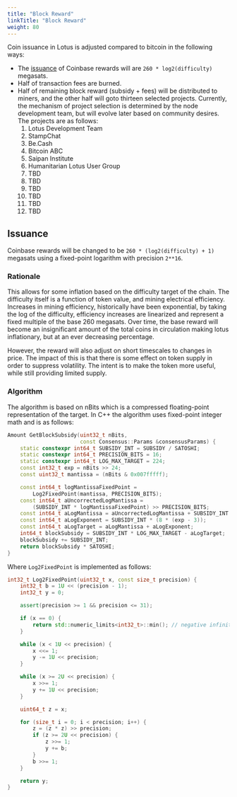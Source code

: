 ```yaml
---
title: "Block Reward"
linkTitle: "Block Reward"
weight: 80
---
```


Coin issuance in Lotus is adjusted compared to bitcoin in the following ways:
* The [issuance](#issuance) of Coinbase rewards will are `260 * log2(difficulty)` megasats.
* Half of transaction fees are burned.
* Half of remaining block reward (subsidy + fees) will be distributed to miners,
  and the other half will goto thirteen selected projects. Currently, the
  mechanism of project selection is determined by the node development team, but
  will evolve later based on community desires. The projects are as follows:
  1. Lotus Development Team
  2. StampChat
  3. Be.Cash
  4. Bitcoin ABC
  5. Saipan Institute
  6. Humanitarian Lotus User Group
  7. TBD
  8. TBD
  9. TBD
  10. TBD
  11. TBD
  13. TBD

## Issuance

Coinbase rewards will be changed to be `260 * (log2(difficulty) + 1)` megasats
using a fixed-point logarithm with precision `2**16`.

### Rationale

This allows for some inflation based on the difficulty target of the chain. The
difficulty itself is a function of token value, and mining electrical
efficiency. Increases in mining efficiency, historically have been exponential,
by taking the log of the difficulty, efficiency increases are linearized and
represent a fixed multiple of the base 260 megasats. Over time, the base reward
will become an insignificant amount of the total coins in circulation making
lotus inflationary, but at an ever decreasing percentage. 

However, the reward will also adjust on short timescales to changes in price.
The impact of this is that there is some effect on token supply in order to
suppress volatility. The intent is to make the token more useful, while still
providing limited supply.

### Algorithm

The algorithm is based on nBits which is a compressed floating-point
representation of the target. In C++ the algorithm uses fixed-point integer math
and is as follows:

```C++
Amount GetBlockSubsidy(uint32_t nBits,
                       const Consensus::Params &consensusParams) {
    static constexpr int64_t SUBSIDY_INT = SUBSIDY / SATOSHI;
    static constexpr int64_t PRECISION_BITS = 16;
    static constexpr int64_t LOG_MAX_TARGET = 224;
    const int32_t exp = nBits >> 24;
    const uint32_t mantissa = (nBits & 0x007fffff);

    const int64_t logMantissaFixedPoint =
        Log2FixedPoint(mantissa, PRECISION_BITS);
    const int64_t aUncorrectedLogMantissa =
        (SUBSIDY_INT * logMantissaFixedPoint) >> PRECISION_BITS;
    const int64_t aLogMantissa = aUncorrectedLogMantissa + SUBSIDY_INT * PRECISION_BITS;
    const int64_t aLogExponent = SUBSIDY_INT * (8 * (exp - 3));
    const int64_t aLogTarget = aLogMantissa + aLogExponent;
    int64_t blockSubsidy = SUBSIDY_INT * LOG_MAX_TARGET - aLogTarget;
    blockSubsidy += SUBSIDY_INT;
    return blockSubsidy * SATOSHI;
}
```

Where `Log2FixedPoint` is implemented as follows:

```C++
int32_t Log2FixedPoint(uint32_t x, const size_t precision) {
    int32_t b = 1U << (precision - 1);
    int32_t y = 0;

    assert(precision >= 1 && precision <= 31);

    if (x == 0) {
        return std::numeric_limits<int32_t>::min(); // negative infinity
    }

    while (x < 1U << precision) {
        x <<= 1;
        y -= 1U << precision;
    }

    while (x >= 2U << precision) {
        x >>= 1;
        y += 1U << precision;
    }

    uint64_t z = x;

    for (size_t i = 0; i < precision; i++) {
        z = (z * z) >> precision;
        if (z >= 2U << precision) {
            z >>= 1;
            y += b;
        }
        b >>= 1;
    }

    return y;
}
```
